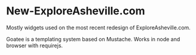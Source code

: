# New-ExploreAsheville.com
Mostly widgets used on the most recent redesign of ExploreAsheville.com.

Goatee is a templating system based on Mustache. Works in node and browser with requirejs.